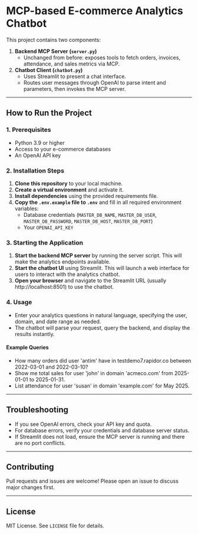 # MCP-based E-commerce Analytics Chatbot

This project contains two components:

1. **Backend MCP Server (`server.py`)**
   - Unchanged from before: exposes tools to fetch orders, invoices, attendance, and sales metrics via MCP.  
2. **Chatbot Client (`chatbot.py`)**
   - Uses Streamlit to present a chat interface.  
   - Routes user messages through OpenAI to parse intent and parameters, then invokes the MCP server.

---

## How to Run the Project

### 1. Prerequisites
- Python 3.9 or higher
- Access to your e-commerce databases
- An OpenAI API key

### 2. Installation Steps
1. **Clone this repository** to your local machine.
2. **Create a virtual environment** and activate it.
3. **Install dependencies** using the provided requirements file.
4. **Copy the `.env.example` file to `.env`** and fill in all required environment variables:
    - Database credentials (`MASTER_DB_NAME`, `MASTER_DB_USER`, `MASTER_DB_PASSWORD`, `MASTER_DB_HOST`, `MASTER_DB_PORT`)
    - Your `OPENAI_API_KEY`

### 3. Starting the Application
1. **Start the backend MCP server** by running the server script. This will make the analytics endpoints available.
2. **Start the chatbot UI** using Streamlit. This will launch a web interface for users to interact with the analytics chatbot.
3. **Open your browser** and navigate to the Streamlit URL (usually http://localhost:8501) to use the chatbot.

### 4. Usage
- Enter your analytics questions in natural language, specifying the user, domain, and date range as needed.
- The chatbot will parse your request, query the backend, and display the results instantly.

#### Example Queries
- How many orders did user 'antim' have in testdemo7.rapidor.co between 2022-03-01 and 2022-03-10?
- Show me total sales for user 'john' in domain 'acmeco.com' from 2025-01-01 to 2025-01-31.
- List attendance for user 'susan' in domain 'example.com' for May 2025.

---

## Troubleshooting
- If you see OpenAI errors, check your API key and quota.
- For database errors, verify your credentials and database server status.
- If Streamlit does not load, ensure the MCP server is running and there are no port conflicts.

---

## Contributing
Pull requests and issues are welcome! Please open an issue to discuss major changes first.

---

## License
MIT License. See `LICENSE` file for details.
